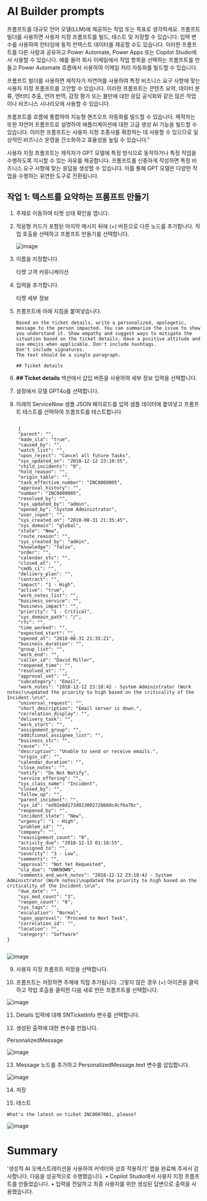 # AI Builder prompts

프롬프트를 대규모 언어 모델(LLM)에 제공하는 작업 또는 목표로 생각하세요. 프롬프트 빌더를 사용하면 사용자 지정 프롬프트를 빌드, 테스트 및 저장할 수 있습니다. 입력 변수를 사용하여 런타임에 동적 컨텍스트 데이터를 제공할 수도 있습니다. 이러한 프롬프트를 다른 사람과 공유하고 Power Automate, Power Apps 또는 Copilot Studio에서 사용할 수 있습니다. 예를 들어 회사 이메일에서 작업 항목을 선택하는 프롬프트를 만들고 Power Automate 흐름에서 사용하여 이메일 처리 자동화를 빌드할 수 있습니다.

프롬프트 빌더를 사용하면 제작자가 자연어를 사용하여 특정 비즈니스 요구 사항에 맞는 사용자 지정 프롬프트를 고안할 수 있습니다. 이러한 프롬프트는 콘텐츠 요약, 데이터 분류, 엔터티 추출, 언어 번역, 감정 평가 또는 불만에 대한 응답 공식화와 같은 많은 작업이나 비즈니스 시나리오에 사용할 수 있습니다.

프롬프트를 흐름에 통합하여 지능형 핸즈오프 자동화를 빌드할 수 있습니다. 제작자는 또한 자연어 프롬프트로 설명하여 애플리케이션에 대한 고급 생성 AI 기능을 빌드할 수 있습니다. 이러한 프롬프트는 사용자 지정 조종사를 확장하는 데 사용할 수 있으므로 일상적인 비즈니스 운영을 간소화하고 효율성을 높일 수 있습니다."

사용자 지정 프롬프트는 제작자가 GPT 모델에 특정 방식으로 동작하거나 특정 작업을 수행하도록 지시할 수 있는 자유를 제공합니다. 프롬프트를 신중하게 작성하면 특정 비즈니스 요구 사항에 맞는 응답을 생성할 수 있습니다. 이를 통해 GPT 모델은 다양한 작업을 수행하는 유연한 도구로 전환됩니다.

## 작업 1: 텍스트를 요약하는 프롬프트 만들기

1. 주제로 이동하여 티켓 상태 확인을 엽니다.

2. 적응형 카드가 포함된 마지막 메시지 뒤에 (+) 버튼으로 다른 노드를 추가합니다.
작업 호출을 선택하고 프롬프트 만들기를 선택합니다.

   ![image](https://github.com/user-attachments/assets/6d1bfc94-7982-4633-8a7e-33edd8719156)

3. 이름을 지정합니다.

   티켓 고객 커뮤니케이션

4. 입력을 추가합니다.

   티켓 세부 정보


5. 프롬프트에 아래 지침을 붙여넣습니다.

   ```
   Based on the ticket details, write a personalized, apologetic, message to the person impacted. You can summarize the issue to show you understand it. Show empathy and suggest ways to mitigate the situation based on the ticket details. Have a positive attitude and use emojis when applicable. Don't include hashtags.
   Don't include signatures.
   The text should be a single paragraph.
 
   ## Ticket details
   ```

6. **## Ticket details** 섹션에서 삽입 버튼을 사용하여 세부 정보 입력을 선택합니다.

7. 설정에서 모델 GPT4o를 선택합니다.

8. 아래의 ServiceNow 샘플 JSON 페이로드를 입력 샘플 데이터에 붙여넣고 프롬프트 테스트를 선택하여 프롬프트를 테스트합니다.

<pre><code>
  	{
    "parent": "",
    "made_sla": "true",
    "caused_by": "",
    "watch_list": "",
    "upon_reject": "Cancel all future Tasks",
    "sys_updated_on": "2018-12-12 23:18:55",
    "child_incidents": "0",
    "hold_reason": "",
    "origin_table": "",
    "task_effective_number": "INC0009005",
    "approval_history": "",
    "number": "INC0009005",
    "resolved_by": "",
    "sys_updated_by": "admin",
    "opened_by": "System Administrator",
    "user_input": "",
    "sys_created_on": "2018-08-31 21:35:45",
    "sys_domain": "global",
    "state": "New",
    "route_reason": "",
    "sys_created_by": "admin",
    "knowledge": "false",
    "order": "",
    "calendar_stc": "",
    "closed_at": "",
    "cmdb_ci": "",
    "delivery_plan": "",
    "contract": "",
    "impact": "1 - High",
    "active": "true",
    "work_notes_list": "",
    "business_service": "",
    "business_impact": "",
    "priority": "1 - Critical",
    "sys_domain_path": "/",
    "rfc": "",
    "time_worked": "",
    "expected_start": "",
    "opened_at": "2018-08-31 21:35:21",
    "business_duration": "",
    "group_list": "",
    "work_end": "",
    "caller_id": "David Miller",
    "reopened_time": "",
    "resolved_at": "",
    "approval_set": "",
    "subcategory": "Email",
    "work_notes": "2018-12-12 23:18:42 - System Administrator (Work notes)\nupdated the priority to high based on the criticality of the Incident.\n\n",
    "universal_request": "",
    "short_description": "Email server is down.",
    "correlation_display": "",
    "delivery_task": "",
    "work_start": "",
    "assignment_group": "",
    "additional_assignee_list": "",
    "business_stc": "",
    "cause": "",
    "description": "Unable to send or receive emails.",
    "origin_id": "",
    "calendar_duration": "",
    "close_notes": "",
    "notify": "Do Not Notify",
    "service_offering": "",
    "sys_class_name": "Incident",
    "closed_by": "",
    "follow_up": "",
    "parent_incident": "",
    "sys_id": "ed92e8d173d023002728660c4cf6a7bc",
    "reopened_by": "",
    "incident_state": "New",
    "urgency": "1 - High",
    "problem_id": "",
    "company": "",
    "reassignment_count": "0",
    "activity_due": "2018-12-13 01:18:55",
    "assigned_to": "",
    "severity": "3 - Low",
    "comments": "",
    "approval": "Not Yet Requested",
    "sla_due": "UNKNOWN",
    "comments_and_work_notes": "2018-12-12 23:18:42 - System Administrator (Work notes)\nupdated the priority to high based on the criticality of the Incident.\n\n",
    "due_date": "",
    "sys_mod_count": "3",
    "reopen_count": "0",
    "sys_tags": "",
    "escalation": "Normal",
    "upon_approval": "Proceed to Next Task",
    "correlation_id": "",
    "location": "",
    "category": "Software"
}

</code></pre>


   ![image](https://github.com/user-attachments/assets/2e33d772-474f-4701-9ffd-ecbb6acc07b1)


9. 사용자 지정 프롬프트 저장을 선택합니다.

10. 프롬프트는 저장하면 주제에 직접 추가됩니다. 그렇지 않은 경우 (+) 아이콘을 클릭하고 작업 호출을 클릭한 다음 새로 만든 프롬프트를 선택합니다.

   ![image](https://github.com/user-attachments/assets/cb07b5a7-91c1-4206-baa3-03637929f485)

11. Details 입력에 대해 SNTicketInfo 변수를 선택합니다.

12. 생성된 출력에 대한 변수를 만듭니다.
   
   PersonalizedMessage

   ![image](https://github.com/user-attachments/assets/88f8d026-5bed-434b-b076-1d1ee59635db)

13. Message 노드를 추가하고 PersonalizedMessage.text 변수를 삽입합니다.

   ![image](https://github.com/user-attachments/assets/1e6df34c-c9a0-4f25-b7dd-33e0e68c52ed)

14. 저장

15. 테스트

   ```
   What's the latest on ticket INC0007001, please?
   ```

   ![image](https://github.com/user-attachments/assets/2bbaae52-8c97-413f-9501-8a9f2e46e129)

# Summary

'생성적 AI 오케스트레이션을 사용하여 커넥터와 상호 작용하기' 랩을 완료해 주셔서 감사합니다. 다음을 성공적으로 수행했습니다.
• Copilot Studio에서 사용자 지정 프롬프트를 만들었습니다.
• 입력을 전달하고 최종 사용자를 위한 생성된 답변으로 출력을 사용했습니다.

